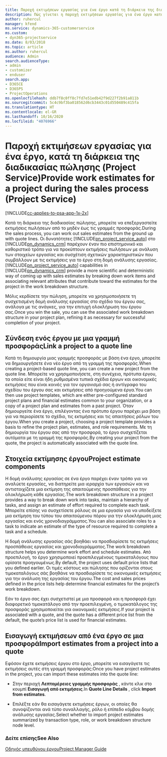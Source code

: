 ```yaml
---
title: Παροχή εκτιμήσεων εργασίας για ένα έργο κατά τη διάρκεια της διαδικασίας πώλησης
description: Πώς γίνεται η παροχή εκτιμήσεων εργασίας για ένα έργο κατά τη διάρκεια της διαδικασίας πωλήσεων στο Project Service
author: ruhercul
manager: kfend
ms.service: dynamics-365-customerservice
ms.custom:
- dyn365-projectservice
ms.date: 8/03/2018
ms.topic: article
ms.author: ruhercul
audience: Admin
search.audienceType:
- admin
- customizer
- enduser
search.app:
- D365CE
- D365PS
- ProjectOperations
ms.openlocfilehash: ddb7f8c0ff8c7fd7e51edb42f9d227f2b91a811b
ms.sourcegitcommit: 5c4c9bf3ba018562d6cb3443c01d550489c415fa
ms.translationtype: HT
ms.contentlocale: el-GR
ms.lasthandoff: 10/16/2020
ms.locfileid: "4076966"
---
```

# <a name="provide-work-estimates-for-a-project-during-the-sales-process-project-service"></a><span data-ttu-id="80b31-103">Παροχή εκτιμήσεων εργασίας για ένα έργο, κατά τη διάρκεια της διαδικασίας πώλησης (Project Service)</span><span class="sxs-lookup"><span data-stu-id="80b31-103">Provide work estimates for a project during the sales process (Project Service)</span></span>

[!INCLUDE[cc-applies-to-psa-app-1x-2x](../includes/cc-applies-to-psa-app-1x-2x.md)]

<span data-ttu-id="80b31-104">Κατά τη διάρκεια της διαδικασίας πώλησης, μπορείτε να επεξεργαστείτε εκτιμήσεις πωλήσεων από το μηδέν έως τις γραμμές προσφοράς.</span><span class="sxs-lookup"><span data-stu-id="80b31-104">During the sales process, you can work out sales estimates from the ground up with quote lines.</span></span> <span data-ttu-id="80b31-105">Οι δυνατότητες [!INCLUDE[pn_project_service_auto](../includes/pn-project-service-auto.md)] στο [!INCLUDE[pn_dynamics_crm](../includes/pn-dynamics-crm.md)] παρέχουν έναν πιο επιστημονικό και καθοριστικό τρόπο για να προκύπτουν εκτιμήσεις πωλήσεων με ανάλυση των στοιχείων εργασίας και συσχέτιση σχετικών χαρακτηριστικών που συμβάλλουν με τις εκτιμήσεις για το έργο στη δομή ανάλυσης εργασίας.</span><span class="sxs-lookup"><span data-stu-id="80b31-105">[!INCLUDE[pn_project_service_auto](../includes/pn-project-service-auto.md)] capabilities in [!INCLUDE[pn_dynamics_crm](../includes/pn-dynamics-crm.md)] provide a more scientific and deterministic way of coming up with sales estimates by breaking down work items and associating relevant attributes that contribute toward the estimates for the project in the work breakdown structure.</span></span>  
  
 <span data-ttu-id="80b31-106">Μόλις κερδίσετε την πώληση, μπορείτε να χρησιμοποιήσετε τη συσχετισμένη δομή ανάλυσης εργασίας στο σχέδιο του έργου σας, ανάλογα με τις ανάγκες, για την επιτυχή ολοκλήρωση του έργου σας.</span><span class="sxs-lookup"><span data-stu-id="80b31-106">Once you win the sale, you can use the associated work breakdown structure in your project plan, refining it as necessary for successful completion of your project.</span></span>  
  
## <a name="link-a-project-to-a-quote-line"></a><span data-ttu-id="80b31-107">Σύνδεση ενός έργου με μια γραμμή προσφοράς</span><span class="sxs-lookup"><span data-stu-id="80b31-107">Link a project to a quote line</span></span>  
 <span data-ttu-id="80b31-108">Κατά τη δημιουργία μιας γραμμής προσφοράς με βάση ένα έργο, μπορείτε να δημιουργήσετε ένα νέο έργο από τη γραμμή της προσφοράς.</span><span class="sxs-lookup"><span data-stu-id="80b31-108">When creating a project-based quote line, you can create a new project from the quote line.</span></span> <span data-ttu-id="80b31-109">Μπορείτε να χρησιμοποιήσετε, στη συνέχεια, πρότυπα έργου, τα οποία είτε είναι ήδη ρυθμισμένα τυπικά σχέδια έργων και οικονομικές εκτιμήσεις που είναι κοινές για τον οργανισμό σας ή αντίγραφο του σχεδίου του έργου σας και εκτιμήσεις από προηγούμενα έργα.</span><span class="sxs-lookup"><span data-stu-id="80b31-109">You can then use project templates, which are either pre-configured standard project plans and financial estimates common to your organization, or a copy of a project plan and estimates from a past project.</span></span> <span data-ttu-id="80b31-110">Όταν δημιουργείτε ένα έργο, επιλέγοντας ένα πρότυπο έργου παρέχει μια βάση για να περιορίσετε το σχέδιο, τις εκτιμήσεις και τις απαιτήσεις ρόλων του έργου.</span><span class="sxs-lookup"><span data-stu-id="80b31-110">When you create a project, choosing a project template provides a basis to refine the project plan, estimates, and role requirements.</span></span> <span data-ttu-id="80b31-111">Με τη δημιουργία του έργου σας από την προσφορά, το έργο συσχετίζεται αυτόματα με τη γραμμή της προσφοράς.</span><span class="sxs-lookup"><span data-stu-id="80b31-111">By creating your project from the quote, the project is automatically associated with the quote line.</span></span>  
  
## <a name="project-estimate-components"></a><span data-ttu-id="80b31-112">Στοιχεία εκτίμησης έργου</span><span class="sxs-lookup"><span data-stu-id="80b31-112">Project estimate components</span></span>  
 <span data-ttu-id="80b31-113">Η δομή ανάλυσης εργασίας σε ένα έργο παρέχει έναν τρόπο για να αναλύετε εργασίες, να διατηρείτε μια ιεραρχία των εργασιών και να αντιστοιχίζετε μια εκτίμηση της απαιτούμενης προσπάθειας για την ολοκλήρωση κάθε εργασίας.</span><span class="sxs-lookup"><span data-stu-id="80b31-113">The work breakdown structure in a project provides a way to break down work into tasks, maintain a hierarchy of tasks, and assign an estimate of effort required to complete each task.</span></span> <span data-ttu-id="80b31-114">Μπορείτε επίσης να συσχετίσετε ρόλους σε μια εργασία για να υποδείξετε μια εκτίμηση του τύπου του απαιτούμενου πόρου για την ολοκλήρωση μιας εργασίας και ενός χρονοδιαγράμματος.</span><span class="sxs-lookup"><span data-stu-id="80b31-114">You can also associate roles to a task to indicate an estimate of the type of resource required to complete a task and a schedule.</span></span>  
  
 <span data-ttu-id="80b31-115">Η δομή ανάλυσης εργασίας σάς βοηθάει να προσδιορίσετε τις εκτιμήσεις προσπάθειας εργασίας και χρονοδιαγράμματος.</span><span class="sxs-lookup"><span data-stu-id="80b31-115">The work breakdown structure helps you determine work effort and schedule estimates.</span></span> <span data-ttu-id="80b31-116">Από προεπιλογή, το έργο χρησιμοποιεί προεπιλεγμένους τιμοκαταλόγους που ορίσατε προηγουμένως.</span><span class="sxs-lookup"><span data-stu-id="80b31-116">By default, the project uses default price lists that you defined earlier.</span></span> <span data-ttu-id="80b31-117">Οι τιμές κόστους και πώλησης που ορίζονται στους τιμοκαταλόγους σάς βοηθάνε να προσδιορίσετε τις οικονομικές εκτιμήσεις για την ανάλυση της εργασίας του έργου.</span><span class="sxs-lookup"><span data-stu-id="80b31-117">The cost and sales prices defined in the price lists help determine financial estimates for the project’s work breakdown.</span></span>  
  
 <span data-ttu-id="80b31-118">Εάν το έργο σας έχει συσχετιστεί με μια προσφορά και η προσφορά έχει διαφορετικό τιμοκατάλογο από την προεπιλεγμένη, ο τιμοκατάλογος της προσφοράς χρησιμοποιείται για οικονομικές εκτιμήσεις.</span><span class="sxs-lookup"><span data-stu-id="80b31-118">If your project is associated with a quote, and the quote has a different price list from the default, the quote’s price list is used for financial estimates.</span></span>  
  
## <a name="import-estimates-from-a-project-into-a-quote"></a><span data-ttu-id="80b31-119">Εισαγωγή εκτιμήσεων από ένα έργο σε μια προσφορά</span><span class="sxs-lookup"><span data-stu-id="80b31-119">Import estimates from a project into a quote</span></span>  
 <span data-ttu-id="80b31-120">Εφόσον έχετε εκτιμήσεις έργου στο έργο, μπορείτε να εισαγάγετε τις εκτιμήσεις αυτές στη γραμμή προσφοράς:</span><span class="sxs-lookup"><span data-stu-id="80b31-120">Once you have project estimates in the project, you can import these estimates into the quote line:</span></span>  
  
-   <span data-ttu-id="80b31-121">Στην περιοχή **Λεπτομέρειες γραμμής προσφοράς** , κάντε κλικ στο κουμπί **Εισαγωγή από εκτιμήσεις**.</span><span class="sxs-lookup"><span data-stu-id="80b31-121">In **Quote Line Details** , click **Import from estimates**.</span></span> 

-   <span data-ttu-id="80b31-122">Επιλέξτε εάν θα εισαγάγετε εκτιμήσεις έργων, οι οποίες θα συνοψίζονται ανά τύπο συναλλαγής, ρόλο ή επίπεδο κόμβου δομής ανάλυσης εργασίας.</span><span class="sxs-lookup"><span data-stu-id="80b31-122">Select whether to import project estimates summarized by transaction type, role, or work breakdown structure node level.</span></span>  
  
### <a name="see-also"></a><span data-ttu-id="80b31-123">Δείτε επίσης</span><span class="sxs-lookup"><span data-stu-id="80b31-123">See Also</span></span>  
 [<span data-ttu-id="80b31-124">Οδηγός υπευθύνου έργου</span><span class="sxs-lookup"><span data-stu-id="80b31-124">Project Manager Guide</span></span>](../psa/project-manager-guide.md)
